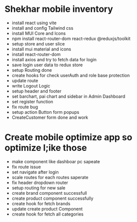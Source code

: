 # Shekhar mobile inventory

- install react using vite
- install and config Tailwind css
- install MUI Core and Icons
- npm install react-router-dom react-redux @reduxjs/toolkit
- setup store and user slice
- install mui material and icons
- install react-router-dom
- install axios and try to fetch data for login
- save login user data to redux store
- setup Routing done
- create hooks for check userAuth and role base protection
- update route
- write Logout Logic
- setup header and footer
- set barchart, pai chart and sidebar in Admin Dashboard
- set register function
- fix route bug
- setup action Button form popups
- CreateCustomer form done and work

# Create mobile optimize app so optimize l;ike those
-   make component like dashboar pc sapeate
-   fix route issue
-   set navigate after login 
-   scale routes for each routes saperate
-   fix header dropdown router
-   setup routing for new sale
-   create brand component successfull
-   create product component successfully
-   create hook for fetch brands
-   update create product Component
-   create hook for fetch all categories